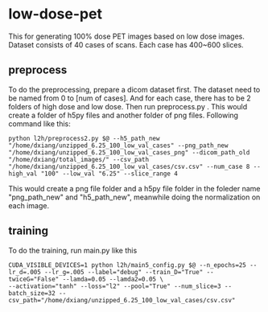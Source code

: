 # low-dose-pet
This for generating 100% dose PET images based on low dose images.
Dataset consists of 40 cases of scans. Each case has 400~600 slices.

## preprocess  

To do the preprocessing, prepare a dicom dataset first. The dataset need to be named from 0 to [num of cases]. And for each case, there has to be 2 folders of high dose and low dose.
Then run preprocess.py . This would create a folder of h5py files and another folder of png files.
Following command like this:
  

    python l2h/preprocess2.py $@ --h5_path_new "/home/dxiang/unzipped_6.25_100_low_val_cases" --png_path_new    "/home/dxiang/unzipped_6.25_100_low_val_cases_png" --dicom_path_old "/home/dxiang/total_images/" --csv_path   "/home/dxiang/unzipped_6.25_100_low_val_cases/csv.csv" --num_case 8 --high_val "100" --low_val "6.25" --slice_range 4
    
This would create a png file folder and a h5py file folder in the foleder name "png_path_new" and "h5_path_new", meanwhile doing the normalization on each image.
  
## training
  
To do the training, run main.py like this
  

    CUDA_VISIBLE_DEVICES=1 python l2h/main5_config.py $@ --n_epochs=25 --lr_d=.005 --lr_g=.005 --label="debug" --train_D="True" --twiceG="False" --lamda=0.05 --lamda2=0.05 \
    --activation="tanh" --loss="l2" --pool="True" --num_slice=3 --batch_size=32 --csv_path="/home/dxiang/unzipped_6.25_100_low_val_cases/csv.csv"
